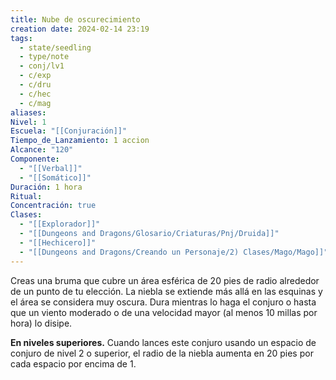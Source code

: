 ```yaml
---
title: Nube de oscurecimiento
creation date: 2024-02-14 23:19
tags:
  - state/seedling
  - type/note
  - conj/lv1
  - c/exp
  - c/dru
  - c/hec
  - c/mag
aliases: 
Nivel: 1
Escuela: "[[Conjuración]]"
Tiempo_de_Lanzamiento: 1 accion
Alcance: "120"
Componente:
  - "[[Verbal]]"
  - "[[Somático]]"
Duración: 1 hora
Ritual: 
Concentración: true
Clases:
  - "[[Explorador]]"
  - "[[Dungeons and Dragons/Glosario/Criaturas/Pnj/Druida]]"
  - "[[Hechicero]]"
  - "[[Dungeons and Dragons/Creando un Personaje/2) Clases/Mago/Mago]]"
---
```

Creas una bruma que cubre un área esférica de 20 pies de radio alrededor de un punto de tu elección. La niebla se extiende más allá en las esquinas y el área se considera muy oscura. Dura mientras lo haga el conjuro o hasta que un viento moderado o de una velocidad mayor (al menos 10 millas por hora) lo disipe.

**En niveles superiores.** Cuando lances este conjuro usando un espacio de conjuro de nivel 2 o superior, el radio de la niebla aumenta en 20 pies por cada espacio por encima de 1.